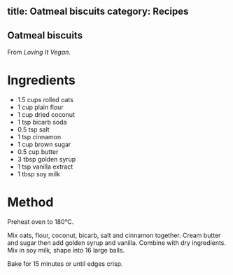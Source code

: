 title: Oatmeal biscuits
category: Recipes
---
## Oatmeal biscuits
From _Loving It Vegan_.
  
# Ingredients
- 1.5 cups rolled oats
- 1 cup plain flour
- 1 cup dried coconut
- 1 tsp bicarb soda
- 0.5 tsp salt
- 1 tsp cinnamon
- 1 cup brown sugar
- 0.5 cup butter
- 3 tbsp golden syrup
- 1 tsp vanilla extract
- 1 tbsp soy milk

# Method
Preheat oven to 180°C.
  
Mix oats, flour, coconut, bicarb, salt and cinnamon together.
Cream butter and sugar then add golden syrup and vanilla. Combine with dry ingredients.
Mix in soy milk, shape into 16 large balls.

Bake for 15 minutes or until edges crisp.